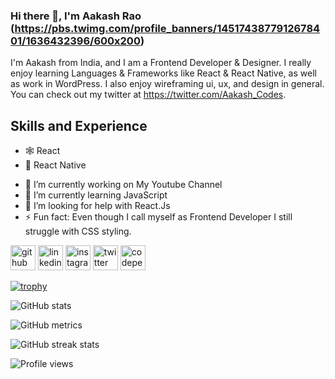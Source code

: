 ### Hi there 👋, I'm Aakash Rao (https://pbs.twimg.com/profile_banners/1451743877912678401/1636432396/600x200)
I'm Aakash from India, and I am a Frontend Developer & Designer. I really enjoy learning Languages & Frameworks like React & React Native, as well as work in WordPress. I also enjoy wireframing ui, ux, and design in general. You can check out my twitter at https://twitter.com/Aakash_Codes.

## Skills and Experience
* 🕸️ React
* 📱 React Native

- 🔭 I’m currently working on My Youtube Channel 
- 🌱 I’m currently learning JavaScript 
- 🤔 I’m looking for help with React.Js 
- ⚡ Fun fact: Even though I call myself as Frontend Developer I still struggle with CSS styling. 


[<img src='https://cdn.jsdelivr.net/npm/simple-icons@3.0.1/icons/github.svg' alt='github' height='40'>](https://github.com/AakashRao-dev)  [<img src='https://cdn.jsdelivr.net/npm/simple-icons@3.0.1/icons/linkedin.svg' alt='linkedin' height='40'>](https://www.linkedin.com/in/aakashrao-dev/)  [<img src='https://cdn.jsdelivr.net/npm/simple-icons@3.0.1/icons/instagram.svg' alt='instagram' height='40'>](https://www.instagram.com/aakash_codes/)  [<img src='https://cdn.jsdelivr.net/npm/simple-icons@3.0.1/icons/twitter.svg' alt='twitter' height='40'>](https://twitter.com/aakash_codes)  [<img src='https://cdn.jsdelivr.net/npm/simple-icons@3.0.1/icons/codepen.svg' alt='codepen' height='40'>](https://codepen.io/aakash_codes)  

[![trophy](https://github-profile-trophy.vercel.app/?username=AakashRao-dev)](https://github.com/ryo-ma/github-profile-trophy)

![GitHub stats](https://github-readme-stats.vercel.app/api?username=AakashRao-dev&show_icons=true)  

![GitHub metrics](https://metrics.lecoq.io/AakashRao-dev)  

![GitHub streak stats](https://github-readme-streak-stats.herokuapp.com/?user=AakashRao-dev)  

![Profile views](https://gpvc.arturio.dev/AakashRao-dev)  
